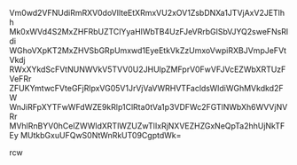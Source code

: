 Vm0wd2VFNUdiRmRXV0doVllteEtXRmxVU2xOV1ZsbDNXa1JTVjAxV2JETlhh
Mk0xWVd4S2MxZHFRbUZTClYyaHlWbTB4UzFJeVRrbGlSbVJYQ2sweFNsRldi
WGhoVXpKT2MxZHVSbGRpUmxwd1EyeEtkVkZzUmxoVwpiRXBJVmpJeFVtVkdj
RWxXYkdScFVtNUNWVkV5TVV0U2JHUlpZMFprV0FwVFJVcEZWbXRTUzFVeFRr
ZFUKYmtwcFVteGFjRlpxVG05V1JrVjVaVWRHVTFacldsWldiWGhMVkdkd2FW
WnJiRFpXYTFwWFdWZE9kRlp1ClRta0tVa1p3VDFWc2FGTlNWbXh6WVVjNVRr
MVhlRnBYV0hCelZWWldXRTlWZUZwTlIxRjNXVEZHZGxNeQpTa2hhUjNkTFEy
MUtkbGxuUFQwS0NtWnRkUT09CgptdWk=

rcw